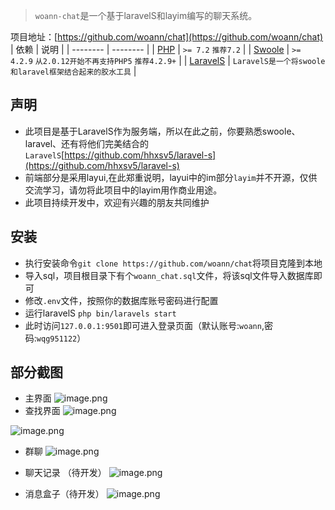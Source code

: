 > `woann-chat`是一个基于laravelS和layim编写的聊天系统。

项目地址：[https://github.com/woann/chat](https://github.com/woann/chat)
| 依赖 | 说明 |
| -------- | -------- |
| [PHP](https://secure.php.net/manual/zh/install.php) | `>= 7.2` `推荐7.2` |
| [Swoole](https://www.swoole.com/) | `>= 4.2.9` `从2.0.12开始不再支持PHP5` `推荐4.2.9+` |
| [LaravelS](https://github.com/hhxsv5/laravel-s) | `LaravelS是一个将swoole和laravel框架结合起来的胶水工具` |

## 声明
* 此项目是基于LaravelS作为服务端，所以在此之前，你要熟悉swoole、laravel、还有将他们完美结合的`LaravelS`[https://github.com/hhxsv5/laravel-s](https://github.com/hhxsv5/laravel-s)
* 前端部分是采用layui,在此郑重说明，layui中的im部分`layim`并不开源，仅供交流学习，请勿将此项目中的layim用作商业用途。
* 此项目持续开发中，欢迎有兴趣的朋友共同维护

## 安装
* 执行安装命令`git clone https://github.com/woann/chat`将项目克隆到本地
* 导入sql，项目根目录下有个`woann_chat.sql`文件，将该sql文件导入数据库即可
* 修改`.env`文件，按照你的数据库账号密码进行配置
* 运行laravelS `php bin/laravels start`
* 此时访问`127.0.0.1:9501`即可进入登录页面（默认账号:`woann`,密码:`wqg951122`）

## 部分截图
* 主界面
![image.png](https://upload-images.jianshu.io/upload_images/9160823-0f62484f5e3b6891.png?imageMogr2/auto-orient/strip%7CimageView2/2/w/1240)
* 查找界面
![image.png](https://upload-images.jianshu.io/upload_images/9160823-01841a3135a6e2ce.png?imageMogr2/auto-orient/strip%7CimageView2/2/w/1240)


![image.png](https://upload-images.jianshu.io/upload_images/9160823-55c8e11c54a45cb4.png?imageMogr2/auto-orient/strip%7CimageView2/2/w/1240)
* 群聊
![image.png](https://upload-images.jianshu.io/upload_images/9160823-337160b3880bc1d0.png?imageMogr2/auto-orient/strip%7CimageView2/2/w/1240)
* 聊天记录 （待开发）
![image.png](https://upload-images.jianshu.io/upload_images/9160823-070885583c4dcbb5.png?imageMogr2/auto-orient/strip%7CimageView2/2/w/1240)

* 消息盒子（待开发）
![image.png](https://upload-images.jianshu.io/upload_images/9160823-4c4f8f1f71fb37de.png?imageMogr2/auto-orient/strip%7CimageView2/2/w/1240)

